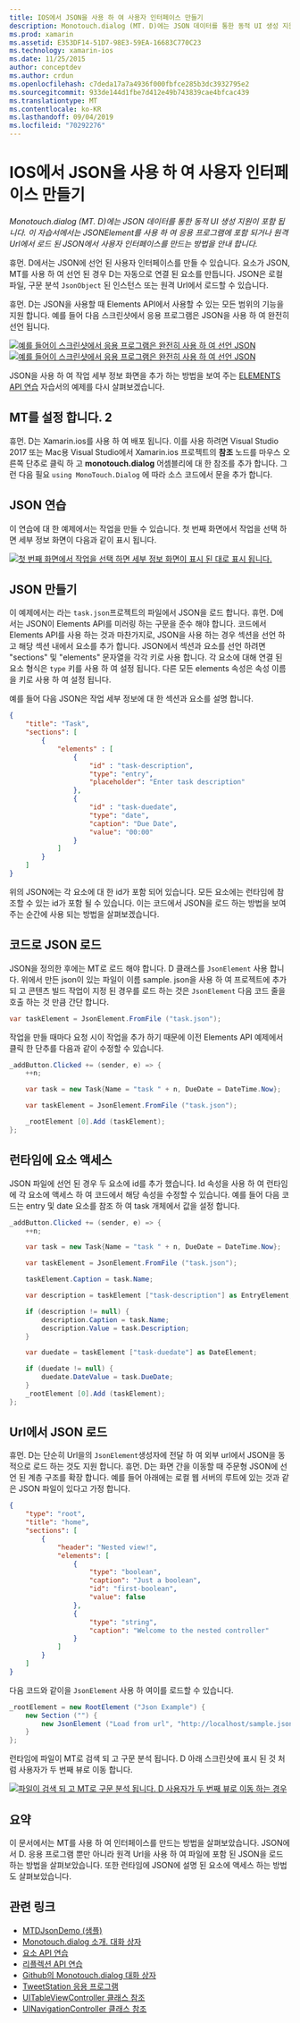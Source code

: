 ```yaml
---
title: IOS에서 JSON을 사용 하 여 사용자 인터페이스 만들기
description: Monotouch.dialog (MT. D)에는 JSON 데이터를 통한 동적 UI 생성 지원이 포함 됩니다. 이 자습서에서는 JSONElement를 사용 하 여 응용 프로그램에 포함 되거나 원격 Url에서 로드 된 JSON에서 사용자 인터페이스를 만드는 방법을 안내 합니다.
ms.prod: xamarin
ms.assetid: E353DF14-51D7-98E3-59EA-16683C770C23
ms.technology: xamarin-ios
ms.date: 11/25/2015
author: conceptdev
ms.author: crdun
ms.openlocfilehash: c7deda17a7a4936f000fbfce285b3dc3932795e2
ms.sourcegitcommit: 933de144d1fbe7d412e49b743839cae4bfcac439
ms.translationtype: MT
ms.contentlocale: ko-KR
ms.lasthandoff: 09/04/2019
ms.locfileid: "70292276"
---
```

# <a name="using-json-to-create-a-user-interface-in-xamarinios"></a>IOS에서 JSON을 사용 하 여 사용자 인터페이스 만들기

_Monotouch.dialog (MT. D)에는 JSON 데이터를 통한 동적 UI 생성 지원이 포함 됩니다. 이 자습서에서는 JSONElement를 사용 하 여 응용 프로그램에 포함 되거나 원격 Url에서 로드 된 JSON에서 사용자 인터페이스를 만드는 방법을 안내 합니다._

휴먼. D에서는 JSON에 선언 된 사용자 인터페이스를 만들 수 있습니다. 요소가 JSON, MT를 사용 하 여 선언 된 경우 D는 자동으로 연결 된 요소를 만듭니다. JSON은 로컬 파일, 구문 분석 `JsonObject` 된 인스턴스 또는 원격 Url에서 로드할 수 있습니다.

휴먼. D는 JSON을 사용할 때 Elements API에서 사용할 수 있는 모든 범위의 기능을 지원 합니다. 예를 들어 다음 스크린샷에서 응용 프로그램은 JSON을 사용 하 여 완전히 선언 됩니다.

[![](json-element-walkthrough-images/01-load-from-file.png "예를 들어이 스크린샷에서 응용 프로그램은 완전히 사용 하 여 선언 JSON")](json-element-walkthrough-images/01-load-from-file.png#lightbox) [![](json-element-walkthrough-images/01-load-from-file.png "예를 들어이 스크린샷에서 응용 프로그램은 완전히 사용 하 여 선언 JSON")](json-element-walkthrough-images/01-load-from-file.png#lightbox)

JSON을 사용 하 여 작업 세부 정보 화면을 추가 하는 방법을 보여 주는 [ELEMENTS API 연습](~/ios/user-interface/monotouch.dialog/elements-api-walkthrough.md) 자습서의 예제를 다시 살펴보겠습니다.

## <a name="setting-up-mtd"></a>MT를 설정 합니다. 2

휴먼. D는 Xamarin.ios를 사용 하 여 배포 됩니다. 이를 사용 하려면 Visual Studio 2017 또는 Mac용 Visual Studio에서 Xamarin.ios 프로젝트의 **참조** 노드를 마우스 오른쪽 단추로 클릭 하 고 **monotouch.dialog** 어셈블리에 대 한 참조를 추가 합니다. 그런 다음 필요 `using MonoTouch.Dialog` 에 따라 소스 코드에서 문을 추가 합니다.

## <a name="json-walkthrough"></a>JSON 연습

이 연습에 대 한 예제에서는 작업을 만들 수 있습니다. 첫 번째 화면에서 작업을 선택 하면 세부 정보 화면이 다음과 같이 표시 됩니다.

 [![](json-element-walkthrough-images/03-task-list.png "첫 번째 화면에서 작업을 선택 하면 세부 정보 화면이 표시 된 대로 표시 됩니다.")](json-element-walkthrough-images/03-task-list.png#lightbox)

## <a name="creating-the-json"></a>JSON 만들기

이 예제에서는 라는 `task.json`프로젝트의 파일에서 JSON을 로드 합니다. 휴먼. D에서는 JSON이 Elements API를 미러링 하는 구문을 준수 해야 합니다. 코드에서 Elements API를 사용 하는 것과 마찬가지로, JSON을 사용 하는 경우 섹션을 선언 하 고 해당 섹션 내에서 요소를 추가 합니다. JSON에서 섹션과 요소를 선언 하려면 "sections" 및 "elements" 문자열을 각각 키로 사용 합니다. 각 요소에 대해 연결 된 요소 형식은 `type` 키를 사용 하 여 설정 됩니다. 다른 모든 elements 속성은 속성 이름을 키로 사용 하 여 설정 됩니다.

예를 들어 다음 JSON은 작업 세부 정보에 대 한 섹션과 요소를 설명 합니다.

```json
{
    "title": "Task",
    "sections": [
        {
            "elements" : [
                {
                    "id" : "task-description",
                    "type": "entry",
                    "placeholder": "Enter task description"
                },
                {
                    "id" : "task-duedate",
                    "type": "date",
                    "caption": "Due Date",
                    "value": "00:00"
                }
            ]
        }
    ]
}
```

위의 JSON에는 각 요소에 대 한 id가 포함 되어 있습니다. 모든 요소에는 런타임에 참조할 수 있는 id가 포함 될 수 있습니다. 이는 코드에서 JSON을 로드 하는 방법을 보여 주는 순간에 사용 되는 방법을 살펴보겠습니다.

## <a name="loading-the-json-in-code"></a>코드로 JSON 로드

JSON을 정의한 후에는 MT로 로드 해야 합니다. D 클래스를 `JsonElement` 사용 합니다. 위에서 만든 json이 있는 파일이 이름 sample. json을 사용 하 여 프로젝트에 추가 되 고 콘텐츠 빌드 작업이 지정 된 경우를 로드 하는 것은 `JsonElement` 다음 코드 줄을 호출 하는 것 만큼 간단 합니다.

```csharp
var taskElement = JsonElement.FromFile ("task.json");
```

작업을 만들 때마다 요청 시이 작업을 추가 하기 때문에 이전 Elements API 예제에서 클릭 한 단추를 다음과 같이 수정할 수 있습니다.

```csharp
_addButton.Clicked += (sender, e) => {
    ++n;

    var task = new Task{Name = "task " + n, DueDate = DateTime.Now};

    var taskElement = JsonElement.FromFile ("task.json");

    _rootElement [0].Add (taskElement);
};
```

## <a name="accessing-elements-at-runtime"></a>런타임에 요소 액세스

JSON 파일에 선언 된 경우 두 요소에 id를 추가 했습니다. Id 속성을 사용 하 여 런타임에 각 요소에 액세스 하 여 코드에서 해당 속성을 수정할 수 있습니다. 예를 들어 다음 코드는 entry 및 date 요소를 참조 하 여 task 개체에서 값을 설정 합니다.

```csharp
_addButton.Clicked += (sender, e) => {
    ++n;

    var task = new Task{Name = "task " + n, DueDate = DateTime.Now};

    var taskElement = JsonElement.FromFile ("task.json");

    taskElement.Caption = task.Name;

    var description = taskElement ["task-description"] as EntryElement;

    if (description != null) {
        description.Caption = task.Name;
        description.Value = task.Description;       
    }

    var duedate = taskElement ["task-duedate"] as DateElement;

    if (duedate != null) {                
        duedate.DateValue = task.DueDate;
    }
    _rootElement [0].Add (taskElement);
};
```

## <a name="loading-json-from-a-url"></a>Url에서 JSON 로드

휴먼. D는 단순히 Url을의 `JsonElement`생성자에 전달 하 여 외부 url에서 JSON을 동적으로 로드 하는 것도 지원 합니다. 휴먼. D는 화면 간을 이동할 때 주문형 JSON에 선언 된 계층 구조를 확장 합니다. 예를 들어 아래에는 로컬 웹 서버의 루트에 있는 것과 같은 JSON 파일이 있다고 가정 합니다.

```json
{
    "type": "root",
    "title": "home",
    "sections": [
        {
            "header": "Nested view!",
            "elements": [
                {
                    "type": "boolean",
                    "caption": "Just a boolean",
                    "id": "first-boolean",
                    "value": false
                },
                {
                    "type": "string",
                    "caption": "Welcome to the nested controller"
                }
            ]
        }
    ]
}
```

다음 코드와 같이을 `JsonElement` 사용 하 여이를 로드할 수 있습니다.

```csharp
_rootElement = new RootElement ("Json Example") {
    new Section ("") {
        new JsonElement ("Load from url", "http://localhost/sample.json")
    }
};
```

런타임에 파일이 MT로 검색 되 고 구문 분석 됩니다. D 아래 스크린샷에 표시 된 것 처럼 사용자가 두 번째 뷰로 이동 합니다.

 [![](json-element-walkthrough-images/04-json-web-example.png "파일이 검색 되 고 MT로 구문 분석 됩니다. D 사용자가 두 번째 뷰로 이동 하는 경우")](json-element-walkthrough-images/04-json-web-example.png#lightbox)

## <a name="summary"></a>요약

이 문서에서는 MT를 사용 하 여 인터페이스를 만드는 방법을 살펴보았습니다. JSON에서 D. 응용 프로그램 뿐만 아니라 원격 Url을 사용 하 여 파일에 포함 된 JSON을 로드 하는 방법을 살펴보았습니다. 또한 런타임에 JSON에 설명 된 요소에 액세스 하는 방법도 살펴보았습니다.

## <a name="related-links"></a>관련 링크

- [MTDJsonDemo (샘플)](https://docs.microsoft.com/samples/xamarin/ios-samples/mtdjsondemo)
- [Monotouch.dialog 소개. 대화 상자](~/ios/user-interface/monotouch.dialog/index.md)
- [요소 API 연습](~/ios/user-interface/monotouch.dialog/elements-api-walkthrough.md)
- [리플렉션 API 연습](~/ios/user-interface/monotouch.dialog/reflection-api-walkthrough.md)
- [Github의 Monotouch.dialog 대화 상자](https://github.com/migueldeicaza/MonoTouch.Dialog)
- [TweetStation 응용 프로그램](https://github.com/migueldeicaza/TweetStation)
- [UITableViewController 클래스 참조](https://developer.apple.com/library/ios/#DOCUMENTATION/UIKit/Reference/UITableViewController_Class/Reference/Reference.html)
- [UINavigationController 클래스 참조](https://developer.apple.com/library/ios/#documentation/UIKit/Reference/UINavigationController_Class/Reference/Reference.html)
